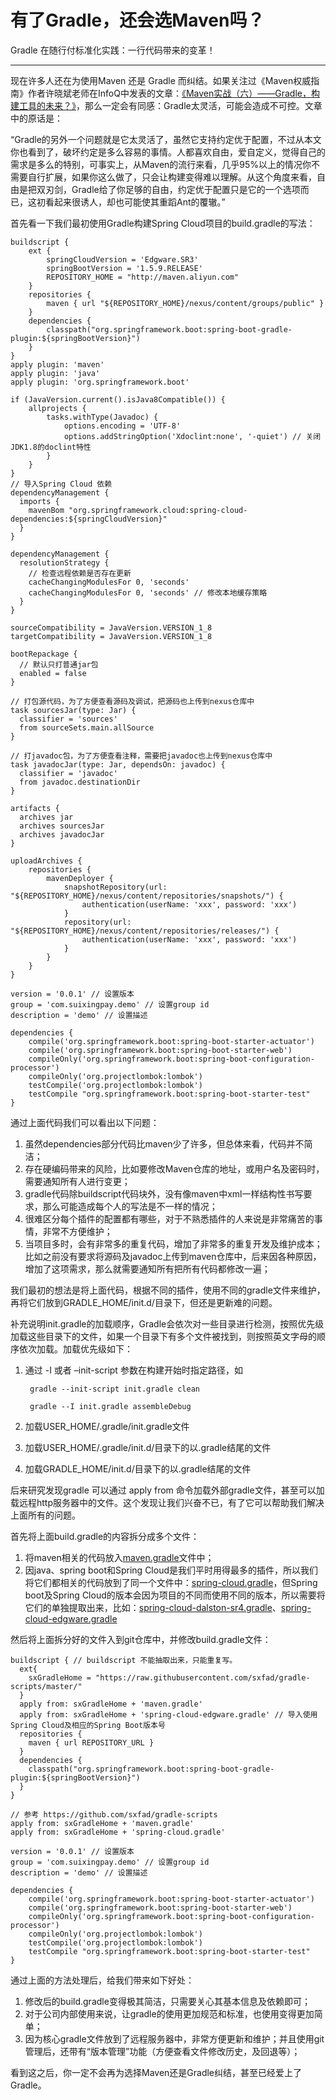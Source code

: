 # 有了Gradle，还会选Maven吗？


Gradle 在随行付标准化实践：一行代码带来的变革！

---

现在许多人还在为使用Maven 还是 Gradle 而纠结。如果关注过《Maven权威指南》作者许晓斌老师在InfoQ中发表的文章：[《Maven实战（六）——Gradle，构建工具的未来？》](http://www.infoq.com/cn/news/2011/04/xxb-maven-6-gradle)，那么一定会有同感：Gradle太灵活，可能会造成不可控。文章中的原话是：

“Gradle的另外一个问题就是它太灵活了，虽然它支持约定优于配置，不过从本文你也看到了，破坏约定是多么容易的事情。人都喜欢自由，爱自定义，觉得自己的需求是多么的特别，可事实上，从Maven的流行来看，几乎95%以上的情况你不需要自行扩展，如果你这么做了，只会让构建变得难以理解。从这个角度来看，自由是把双刃剑，Gradle给了你足够的自由，约定优于配置只是它的一个选项而已，这初看起来很诱人，却也可能使其重蹈Ant的覆辙。”


首先看一下我们最初使用Gradle构建Spring Cloud项目的build.gradle的写法：

	buildscript {
	    ext {
	        springCloudVersion = 'Edgware.SR3'
	        springBootVersion = '1.5.9.RELEASE'
	        REPOSITORY_HOME = "http://maven.aliyun.com"
	    }
	    repositories {
	        maven { url "${REPOSITORY_HOME}/nexus/content/groups/public" }
	    }
	    dependencies {
	        classpath("org.springframework.boot:spring-boot-gradle-plugin:${springBootVersion}")
	    }
	}
	apply plugin: 'maven'
	apply plugin: 'java'
	apply plugin: 'org.springframework.boot'
	
	if (JavaVersion.current().isJava8Compatible()) {
	    allprojects {
	        tasks.withType(Javadoc) {
	            options.encoding = 'UTF-8'
	            options.addStringOption('Xdoclint:none', '-quiet') // 关闭JDK1.8的doclint特性
	        }
	    }
	}
	// 导入Spring Cloud 依赖
	dependencyManagement {
	  imports {
	    mavenBom "org.springframework.cloud:spring-cloud-dependencies:${springCloudVersion}"
	  }
	}
	
	dependencyManagement {
	  resolutionStrategy {
	    // 检查远程依赖是否存在更新
	    cacheChangingModulesFor 0, 'seconds'
	    cacheChangingModulesFor 0, 'seconds' // 修改本地缓存策略
	  }
	}
	
	sourceCompatibility = JavaVersion.VERSION_1_8
	targetCompatibility = JavaVersion.VERSION_1_8
	
	bootRepackage {
	  // 默认只打普通jar包
	  enabled = false
	}
	
	// 打包源代码，为了方便查看源码及调试，把源码也上传到nexus仓库中
	task sourcesJar(type: Jar) {
	  classifier = 'sources'
	  from sourceSets.main.allSource
	}
	
	// 打javadoc包，为了方便查看注释，需要把javadoc也上传到nexus仓库中
	task javadocJar(type: Jar, dependsOn: javadoc) {
	  classifier = 'javadoc'
	  from javadoc.destinationDir
	}
	
	artifacts {
	  archives jar
	  archives sourcesJar
	  archives javadocJar
	}
	
	uploadArchives {
	    repositories {
	        mavenDeployer {
	            snapshotRepository(url: "${REPOSITORY_HOME}/nexus/content/repositories/snapshots/") {
	                authentication(userName: 'xxx', password: 'xxx')
	            }
	            repository(url: "${REPOSITORY_HOME}/nexus/content/repositories/releases/") {
	                authentication(userName: 'xxx', password: 'xxx')
	            }
	        }
	    }
	}
	
	version = '0.0.1' // 设置版本
	group = 'com.suixingpay.demo' // 设置group id
	description = 'demo' // 设置描述
	
	dependencies {
	    compile('org.springframework.boot:spring-boot-starter-actuator')
	    compile('org.springframework.boot:spring-boot-starter-web')
	    compileOnly('org.springframework.boot:spring-boot-configuration-processor')
	    compileOnly('org.projectlombok:lombok')
	    testCompile('org.projectlombok:lombok')
	    testCompile "org.springframework.boot:spring-boot-starter-test"
	}

通过上面代码我们可以看出以下问题：

1. 虽然dependencies部分代码比maven少了许多，但总体来看，代码并不简洁；
2. 存在硬编码带来的风险，比如要修改Maven仓库的地址，或用户名及密码时，需要通知所有人进行变更；
3. gradle代码除buildscript代码块外，没有像maven中xml一样结构性书写要求，那么可能造成每个人的写法是不一样的情况；
4. 很难区分每个插件的配置都有哪些，对于不熟悉插件的人来说是非常痛苦的事情，非常不方便维护；
5. 当项目多时，会有非常多的重复代码，增加了非常多的重复开发及维护成本；比如之前没有要求将源码及javadoc上传到maven仓库中，后来因各种原因，增加了这项需求，那么就需要通知所有把所有代码都修改一遍；

我们最初的想法是将上面代码，根据不同的插件，使用不同的gradle文件来维护，再将它们放到GRADLE_HOME/init.d/目录下，但还是更新难的问题。

补充说明init.gradle的加载顺序，Gradle会依次对一些目录进行检测，按照优先级加载这些目录下的文件，如果一个目录下有多个文件被找到，则按照英文字母的顺序依次加载。加载优先级如下：

1. 通过 -I 或者 –init-script 参数在构建开始时指定路径，如
  
        gradle --init-script init.gradle clean
    
        gradle --I init.gradle assembleDebug
    
2. 加载USER_HOME/.gradle/init.gradle文件

3. 加载USER_HOME/.gradle/init.d/目录下的以.gradle结尾的文件

4. 加载GRADLE_HOME/init.d/目录下的以.gradle结尾的文件

后来研究发现gradle 可以通过 apply from 命令加载外部gradle文件，甚至可以加载远程http服务器中的文件。这个发现让我们兴奋不已，有了它可以帮助我们解决上面所有的问题。

首先将上面build.gradle的内容拆分成多个文件：

1. 将maven相关的代码放入[maven.gradle](https://github.com/sxfad/gradle-scripts/blob/master/maven.gradle)文件中；
2. 因java、spring boot和Spring Cloud是我们平时用得最多的插件，所以我们将它们都相关的代码放到了同一个文件中：[spring-cloud.gradle](https://github.com/sxfad/gradle-scripts/blob/master/spring-cloud.gradle)，但Spring boot及Spring Cloud的版本会因为项目的不同而使用不同的版本，所以需要将它们的单独提取出来，比如：[spring-cloud-dalston-sr4.gradle](https://github.com/sxfad/gradle-scripts/blob/master/spring-cloud-dalston-sr4.gradle)、[spring-cloud-edgware.gradle](https://github.com/sxfad/gradle-scripts/blob/master/spring-cloud-edgware.gradle)

然后将上面拆分好的文件入到git仓库中，并修改build.gradle文件：

	buildscript { // buildscript 不能抽取出来，只能重复写。
	  ext{
	    sxGradleHome = "https://raw.githubusercontent.com/sxfad/gradle-scripts/master/"
	  }
	  apply from: sxGradleHome + 'maven.gradle'
	  apply from: sxGradleHome + 'spring-cloud-edgware.gradle' // 导入使用Spring Cloud及相应的Spring Boot版本号
	  repositories {
	    maven { url REPOSITORY_URL }
	  }
	  dependencies {
	    classpath("org.springframework.boot:spring-boot-gradle-plugin:${springBootVersion}")
	  }
	}

    // 参考 https://github.com/sxfad/gradle-scripts
    apply from: sxGradleHome + 'maven.gradle'
    apply from: sxGradleHome + 'spring-cloud.gradle'
	
    version = '0.0.1' // 设置版本
    group = 'com.suixingpay.demo' // 设置group id
    description = 'demo' // 设置描述
	
	dependencies {
	    compile('org.springframework.boot:spring-boot-starter-actuator')
	    compile('org.springframework.boot:spring-boot-starter-web')
	    compileOnly('org.springframework.boot:spring-boot-configuration-processor')
	    compileOnly('org.projectlombok:lombok')
	    testCompile('org.projectlombok:lombok')
	    testCompile "org.springframework.boot:spring-boot-starter-test"
	}
	
通过上面的方法处理后，给我们带来如下好处：

1. 修改后的build.gradle变得极其简洁，只需要关心其基本信息及依赖即可；
2. 对于公司内部使用来说，让gradle的使用更加规范和标准，也使用变得更加简单；
3. 因为核心gradle文件放到了远程服务器中，非常方便更新和维护；并且使用git管理后，还带有“版本管理”功能（方便查看文件修改历史，及回退等）；


看到这之后，你一定不会再为选择Maven还是Gradle纠结，甚至已经爱上了Gradle。